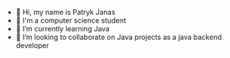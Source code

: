 - 👋 Hi, my name is Patryk Janas
- 👀 I'm a computer science student
- 🌱 I’m currently learning Java
- 💞️ I’m looking to collaborate on Java projects as a java backend developer

<!---
PatrykJanas27/PatrykJanas27 is a ✨ special ✨ repository because its `README.md` (this file) appears on your GitHub profile.
You can click the Preview link to take a look at your changes.
--->
